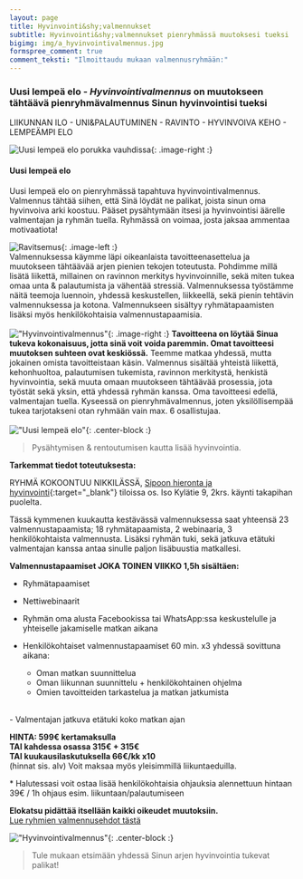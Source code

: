 ```yaml
---
layout: page
title: Hyvinvointi&shy;valmennukset
subtitle: Hyvinvointi&shy;valmennukset pienryhmässä muutoksesi tueksi
bigimg: img/a_hyvinvointivalmennus.jpg
formspree_comment: true
comment_teksti: "Ilmoittaudu mukaan valmennusryhmään:"
---
```

### Uusi lempeä elo - _Hyvinvointi&shy;valmennus_ on muutokseen tähtäävä pienryhmävalmennus Sinun hyvinvointisi tueksi 
<p></p>
<p class="otsikkolistapalkki">LIIKUNNAN ILO - UNI&PALAUTUMINEN - RAVINTO  - HYVINVOIVA KEHO - LEMPEÄMPI ELO</p>

![Uusi lempeä elo porukka vauhdissa](./img/pienryhmatreenit_6.jpg){: .image-right :}
#### Uusi lempeä elo  
Uusi lempeä elo on pienryhmässä tapahtuva hyvinvointivalmennus. Valmennus tähtää siihen, että Sinä löydät ne palikat, joista sinun oma
hyvinvoiva arki koostuu. Pääset pysähtymään itsesi ja hyvinvointisi äärelle valmentajan ja ryhmän tuella. Ryhmässä on voimaa, josta jaksaa ammentaa motivaatiota! 

![Ravitsemus](/img/monipuolinenravitsemus.jpg "Ravinto"){: .image-left :}
<br/>
Valmennuksessa käymme läpi
oikeanlaista tavoitteenasettelua ja muutokseen tähtäävää arjen pienien tekojen toteutusta. Pohdimme millä lisätä liikettä,
millainen on ravinnon merkitys hyvinvoinnille, sekä miten tukea omaa unta & palautumista ja vähentää stressiä. Valmennuksessa
työstämme näitä teemoja luennoin, yhdessä keskustellen, liikkeellä, sekä pienin tehtävin valmennuksessa ja kotona. Valmennukseen sisältyy ryhmätapaamisten lisäksi myös henkilökohtaisia valmennustapaamisia.
<br/><br/>
!["Hyvinvointivalmennus"](/img/uusilempeaelo-hyvinvointivalmennus.jpg "Uusi lempeä elo - hyvinvointivalmennus"){: .image-right :}
**Tavoitteena on löytää Sinua tukeva kokonaisuus, jotta sinä voit voida paremmin.
Omat tavoitteesi muutoksen suhteen ovat keskiössä.** Teemme matkaa yhdessä, mutta jokainen omista tavoitteistaan käsin.
Valmennus sisältää yhteistä liikettä, kehonhuoltoa, palautumisen tukemista, ravinnon merkitystä, henkistä hyvinvointia, sekä muuta omaan muutokseen tähtäävää prosessia, jota työstät sekä yksin, että yhdessä ryhmän kanssa. Oma tavoitteesi edellä, valmentajan tuella. Kyseessä on pienryhmävalmennus, joten yksilöllisempää tukea tarjotakseni otan ryhmään vain max. 6 osallistujaa.
<br/><br/>
!["Uusi lempeä elo"](/img/uusilempeaelo4.jpg "Rentoutuminen"){: .center-block :}
> Pysähtymisen & rentoutumisen kautta lisää hyvinvointia.  

**Tarkemmat tiedot toteutuksesta:**

RYHMÄ KOKOONTUU NIKKILÄSSÄ, [Sipoon hieronta ja hyvinvointi](https://www.sipoonhierontajahyvinvointi.fi/){:target="_blank"} tiloissa
os. Iso Kylätie 9, 2krs. käynti takapihan puolelta. 

Tässä kymmenen kuukautta kestävässä valmennuksessa saat yhteensä 23 valmennustapaamista; 18 ryhmätapaamista, 2 webinaaria, 3 henkilökohtaista valmennusta. Lisäksi
ryhmän tuki, sekä jatkuva etätuki valmentajan kanssa antaa sinulle paljon lisäbuustia matkallesi.

**Valmennustapaamiset JOKA TOINEN VIIKKO 1,5h sisältäen:**


- Ryhmätapaamiset
- Nettiwebinaarit
- Ryhmän oma alusta Facebookissa tai WhatsApp:ssa keskustelulle ja yhteiselle jakamiselle matkan aikana


- Henkilökohtaiset valmennustapaamiset 60 min. x3 yhdessä sovittuna aikana:  
    - Oman matkan suunnittelua  
    - Oman liikunnan suunnittelu + henkilökohtainen ohjelma  
    - Omien tavoitteiden tarkastelua ja matkan jatkumista  
<br/>
- Valmentajan jatkuva etätuki koko matkan ajan  




**HINTA: 599€ kertamaksulla  
TAI kahdessa osassa 315€ + 315€  
TAI kuukausilaskutuksella 66€/kk x10**  
(hinnat sis. alv) Voit maksaa myös yleisimmillä liikuntaeduilla.

\* Halutessasi voit ostaa lisää henkilökohtaisia ohjauksia alennettuun hintaan 39€ / 1h ohjaus esim. liikuntaan/palautumiseen

**Elokatsu pidättää itsellään kaikki oikeudet muutoksiin.**
<br/>
[Lue ryhmien valmennusehdot tästä](/valmennusehdot) 

!["Hyvinvointivalmennus"](/img/Kati2.jpg "Tervetuloa mukaan"){: .center-block :}
> Tule mukaan etsimään yhdessä Sinun arjen hyvinvointia tukevat palikat!